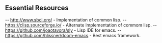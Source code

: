 ## Essential Resources
-- http://www.sbcl.org/ - Implementation of common lisp.
-- https://clisp.sourceforge.io/ - Alternate Implementation of commom lisp.
-- https://github.com/joaotavora/sly - Lisp IDE for emacs.
-- https://github.com/hlissner/doom-emacs - Best emacs framework. 
